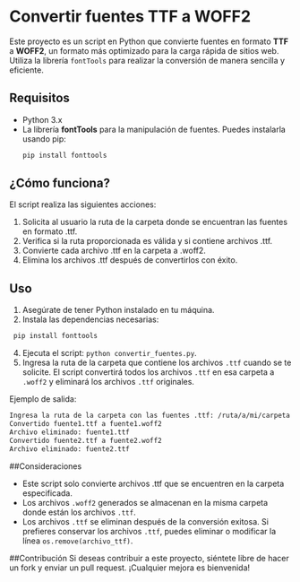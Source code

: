 # Convertir fuentes TTF a WOFF2

Este proyecto es un script en Python que convierte fuentes en formato **TTF** a **WOFF2**, un formato más optimizado para la carga rápida de sitios web. Utiliza la librería `fontTools` para realizar la conversión de manera sencilla y eficiente.

## Requisitos

- Python 3.x
- La librería **fontTools** para la manipulación de fuentes. Puedes instalarla usando pip:
  ```bash
  pip install fonttools

## ¿Cómo funciona?
El script realiza las siguientes acciones:

1. Solicita al usuario la ruta de la carpeta donde se encuentran las fuentes en formato .ttf.
2. Verifica si la ruta proporcionada es válida y si contiene archivos .ttf.
3. Convierte cada archivo .ttf en la carpeta a .woff2.
4. Elimina los archivos .ttf después de convertirlos con éxito.

## Uso
1. Asegúrate de tener Python instalado en tu máquina.
2. Instala las dependencias necesarias:
  ```bash
   pip install fonttools
```
4. Ejecuta el script: `python convertir_fuentes.py`.
5. Ingresa la ruta de la carpeta que contiene los archivos `.ttf` cuando se te solicite. El script convertirá todos los archivos `.ttf` en esa carpeta a `.woff2` y eliminará los archivos `.ttf` originales.

Ejemplo de salida:
  ```bash
  Ingresa la ruta de la carpeta con las fuentes .ttf: /ruta/a/mi/carpeta
  Convertido fuente1.ttf a fuente1.woff2
  Archivo eliminado: fuente1.ttf
  Convertido fuente2.ttf a fuente2.woff2
  Archivo eliminado: fuente2.ttf
```


##Consideraciones
- Este script solo convierte archivos .ttf que se encuentren en la carpeta especificada.
- Los archivos `.woff2` generados se almacenan en la misma carpeta donde están los archivos `.ttf`.
- Los archivos `.ttf` se eliminan después de la conversión exitosa. Si prefieres conservar los archivos `.ttf`, puedes eliminar o modificar la línea `os.remove(archivo_ttf)`.

##Contribución
Si deseas contribuir a este proyecto, siéntete libre de hacer un fork y enviar un pull request. ¡Cualquier mejora es bienvenida!
